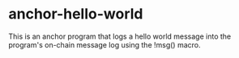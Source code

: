# anchor-hello-world

This is an anchor program that logs a hello world message into the program's on-chain message log using the !msg() macro.
